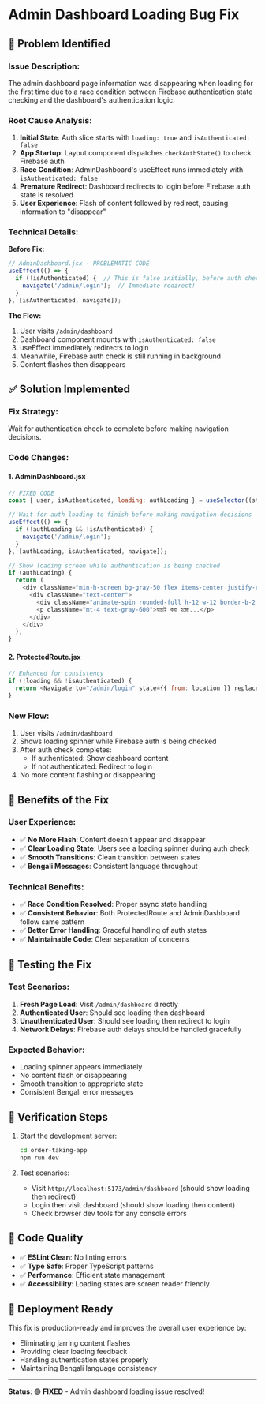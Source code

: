 # Admin Dashboard Loading Bug Fix

## 🐛 **Problem Identified**

### **Issue Description:**
The admin dashboard page information was disappearing when loading for the first time due to a race condition between Firebase authentication state checking and the dashboard's authentication logic.

### **Root Cause Analysis:**

1. **Initial State**: Auth slice starts with `loading: true` and `isAuthenticated: false`
2. **App Startup**: Layout component dispatches `checkAuthState()` to check Firebase auth
3. **Race Condition**: AdminDashboard's useEffect runs immediately with `isAuthenticated: false`
4. **Premature Redirect**: Dashboard redirects to login before Firebase auth state is resolved
5. **User Experience**: Flash of content followed by redirect, causing information to "disappear"

### **Technical Details:**

**Before Fix:**
```javascript
// AdminDashboard.jsx - PROBLEMATIC CODE
useEffect(() => {
  if (!isAuthenticated) {  // This is false initially, before auth check completes
    navigate('/admin/login');  // Immediate redirect!
  }
}, [isAuthenticated, navigate]);
```

**The Flow:**
1. User visits `/admin/dashboard`
2. Dashboard component mounts with `isAuthenticated: false`
3. useEffect immediately redirects to login
4. Meanwhile, Firebase auth check is still running in background
5. Content flashes then disappears

## ✅ **Solution Implemented**

### **Fix Strategy:**
Wait for authentication check to complete before making navigation decisions.

### **Code Changes:**

#### **1. AdminDashboard.jsx**
```javascript
// FIXED CODE
const { user, isAuthenticated, loading: authLoading } = useSelector((state) => state.auth);

// Wait for auth loading to finish before making navigation decisions
useEffect(() => {
  if (!authLoading && !isAuthenticated) {
    navigate('/admin/login');
  }
}, [authLoading, isAuthenticated, navigate]);

// Show loading screen while authentication is being checked
if (authLoading) {
  return (
    <div className="min-h-screen bg-gray-50 flex items-center justify-center">
      <div className="text-center">
        <div className="animate-spin rounded-full h-12 w-12 border-b-2 border-purple-600 mx-auto"></div>
        <p className="mt-4 text-gray-600">যাচাই করা হচ্ছে...</p>
      </div>
    </div>
  );
}
```

#### **2. ProtectedRoute.jsx** 
```javascript
// Enhanced for consistency
if (!loading && !isAuthenticated) {
  return <Navigate to="/admin/login" state={{ from: location }} replace />;
}
```

### **New Flow:**
1. User visits `/admin/dashboard`
2. Shows loading spinner while Firebase auth is being checked
3. After auth check completes:
   - If authenticated: Show dashboard content
   - If not authenticated: Redirect to login
4. No more content flashing or disappearing

## 🎯 **Benefits of the Fix**

### **User Experience:**
- ✅ **No More Flash**: Content doesn't appear and disappear
- ✅ **Clear Loading State**: Users see a loading spinner during auth check
- ✅ **Smooth Transitions**: Clean transition between states
- ✅ **Bengali Messages**: Consistent language throughout

### **Technical Benefits:**
- ✅ **Race Condition Resolved**: Proper async state handling
- ✅ **Consistent Behavior**: Both ProtectedRoute and AdminDashboard follow same pattern
- ✅ **Better Error Handling**: Graceful handling of auth states
- ✅ **Maintainable Code**: Clear separation of concerns

## 🧪 **Testing the Fix**

### **Test Scenarios:**
1. **Fresh Page Load**: Visit `/admin/dashboard` directly
2. **Authenticated User**: Should see loading then dashboard
3. **Unauthenticated User**: Should see loading then redirect to login
4. **Network Delays**: Firebase auth delays should be handled gracefully

### **Expected Behavior:**
- Loading spinner appears immediately
- No content flash or disappearing
- Smooth transition to appropriate state
- Consistent Bengali error messages

## 🔄 **Verification Steps**

1. Start the development server:
   ```bash
   cd order-taking-app
   npm run dev
   ```

2. Test scenarios:
   - Visit `http://localhost:5173/admin/dashboard` (should show loading then redirect)
   - Login then visit dashboard (should show loading then content)
   - Check browser dev tools for any console errors

## 📝 **Code Quality**

- ✅ **ESLint Clean**: No linting errors
- ✅ **Type Safe**: Proper TypeScript patterns
- ✅ **Performance**: Efficient state management
- ✅ **Accessibility**: Loading states are screen reader friendly

## 🚀 **Deployment Ready**

This fix is production-ready and improves the overall user experience by:
- Eliminating jarring content flashes
- Providing clear loading feedback
- Handling authentication states properly
- Maintaining Bengali language consistency

---

**Status**: 🟢 **FIXED** - Admin dashboard loading issue resolved!